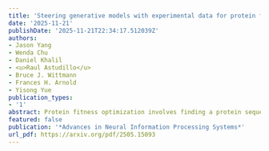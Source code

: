 ```yaml
---
title: 'Steering generative models with experimental data for protein fitness optimization'
date: '2025-11-21'
publishDate: '2025-11-21T22:34:17.512039Z'
authors:
- Jason Yang
- Wenda Chu
- Daniel Khalil
- <u>Raul Astudillo</u>
- Bruce J. Wittmann
- Frances H. Arnold
- Yisong Yue
publication_types:
- '1'
abstract: Protein fitness optimization involves finding a protein sequence that maximizes desired quantitative properties in a combinatorially large design space of possible sequences. Recent developments in steering protein generative models (e.g diffusion models, language models) offer a promising approach. However, by and large, past studies have optimized surrogate rewards and/or utilized large amounts of labeled data for steering, making it unclear how well existing methods perform and compare to each other in real-world optimization campaigns where fitness is measured by low-throughput wet-lab assays. In this study, we explore fitness optimization using small amounts (hundreds) of labeled sequence-fitness pairs and comprehensively evaluate strategies such as classifier guidance and posterior sampling for guiding generation from different discrete diffusion models of protein sequences. We also demonstrate how guidance can be integrated into adaptive sequence selection akin to Thompson sampling in Bayesian optimization, showing that plug-and-play guidance strategies offer advantages compared to alternatives such as reinforcement learning with protein language models.
featured: false
publication: '*Advances in Neural Information Processing Systems*'
url_pdf: https://arxiv.org/pdf/2505.15093
---
```


